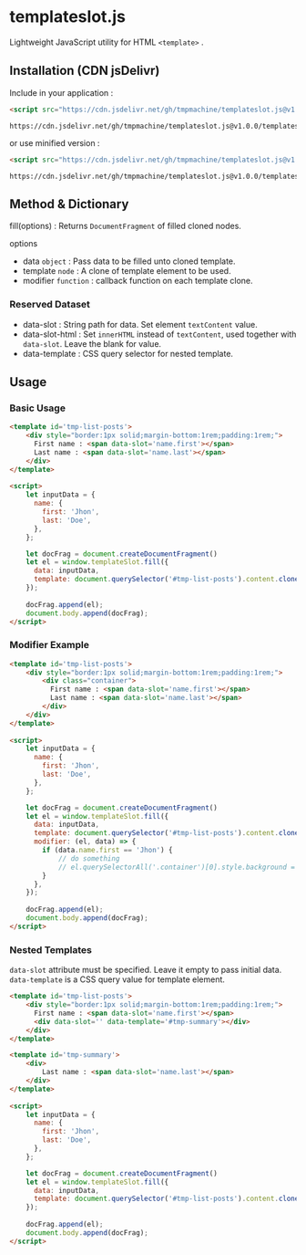 # templateslot.js
Lightweight JavaScript utility for HTML `<template>` .

## Installation (CDN jsDelivr)
Include in your application :
```html
<script src="https://cdn.jsdelivr.net/gh/tmpmachine/templateslot.js@v1.0.0/templateslot.js"></script>
```
```
https://cdn.jsdelivr.net/gh/tmpmachine/templateslot.js@v1.0.0/templateslot.js
```
or use minified version :
```html
<script src="https://cdn.jsdelivr.net/gh/tmpmachine/templateslot.js@v1.0.0/templateslot.min.js"></script>
```
```
https://cdn.jsdelivr.net/gh/tmpmachine/templateslot.js@v1.0.0/templateslot.min.js
```

## Method & Dictionary
fill(options) : Returns `DocumentFragment` of filled cloned nodes.

options
- data `object` : Pass data to be filled unto cloned template.
- template `node` : A clone of template element to be used.
- modifier `function` : callback function on each template clone.

### Reserved Dataset
- data-slot : String path for data. Set element `textContent` value.
- data-slot-html : Set `innerHTML` instead of `textContent`, used together with `data-slot`. Leave the blank for value.
- data-template : CSS query selector for nested template.

## Usage

### Basic Usage
```html
<template id='tmp-list-posts'>
	<div style="border:1px solid;margin-bottom:1rem;padding:1rem;">
	  First name : <span data-slot='name.first'></span>
	  Last name : <span data-slot='name.last'></span>
	</div>
</template>
  
<script>
	let inputData = {
	  name: {
		first: 'Jhon',
		last: 'Doe',
	  },
	};

	let docFrag = document.createDocumentFragment()
	let el = window.templateSlot.fill({
	  data: inputData, 
	  template: document.querySelector('#tmp-list-posts').content.cloneNode(true), 
	});
	
	docFrag.append(el);
	document.body.append(docFrag);
</script>
```

### Modifier Example

```html
<template id='tmp-list-posts'>
	<div style="border:1px solid;margin-bottom:1rem;padding:1rem;">
		<div class="container">
		  First name : <span data-slot='name.first'></span>
		  Last name : <span data-slot='name.last'></span>
		</div>
	</div>
</template>
  
<script>
	let inputData = {
	  name: {
		first: 'Jhon',
		last: 'Doe',
	  },
	};

	let docFrag = document.createDocumentFragment()
	let el = window.templateSlot.fill({
	  data: inputData, 
	  template: document.querySelector('#tmp-list-posts').content.cloneNode(true), 
	  modifier: (el, data) => {
		if (data.name.first == 'Jhon') {
			// do something 
			// el.querySelectorAll('.container')[0].style.background = 'lightblue';
		}
	  },
	});
	
	docFrag.append(el);
	document.body.append(docFrag);
</script>
```

### Nested Templates
`data-slot` attribute must be specified. Leave it empty to pass initial data. `data-template` is a CSS query value for template element.

```html
<template id='tmp-list-posts'>
	<div style="border:1px solid;margin-bottom:1rem;padding:1rem;">
	  First name : <span data-slot='name.first'></span>
	  <div data-slot='' data-template='#tmp-summary'></div>
	</div>
</template>

<template id='tmp-summary'>
	<div>
		Last name : <span data-slot='name.last'></span>
	</div>
</template>
  
<script>
	let inputData = {
	  name: {
		first: 'Jhon',
		last: 'Doe',
	  },
	};

	let docFrag = document.createDocumentFragment()
	let el = window.templateSlot.fill({
	  data: inputData, 
	  template: document.querySelector('#tmp-list-posts').content.cloneNode(true), 
	});
	
	docFrag.append(el);
	document.body.append(docFrag);
</script>
